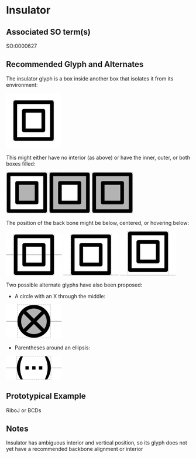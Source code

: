 # Insulator

## Associated SO term(s)
SO:0000627

## Recommended Glyph and Alternates
The insulator glyph is a box inside another box that isolates it from its environment:

![glyph specification](insulator-specification.png)

This might either have no interior (as above) or have the inner, outer, or both boxes filled:

![glyph specification](insulator-specification-inner.png)
![glyph specification](insulator-specification-outer.png)
![glyph specification](insulator-specification-both.png)

The position of the back bone might be below, centered, or hovering below:

![glyph specification](insulator-specification-middle.png)
![glyph specification](insulator-specification-bottom.png)
![glyph specification](insulator-specification-hover.png)

Two possible alternate glyphs have also been proposed:

- A circle with an X through the middle:

![glyph specification](insulator-specification-circle.png)

- Parentheses around an ellipsis:

![glyph specification](insulator-specification-ellipsis.png)

## Prototypical Example

RiboJ or BCDs

## Notes
Insulator has ambiguous interior and vertical position, so its glyph does not yet have a recommended backbone alignment or interior

